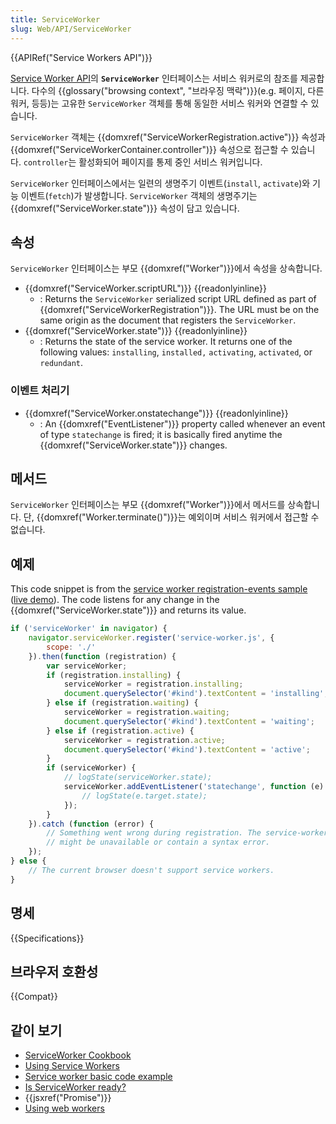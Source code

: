 ```yaml
---
title: ServiceWorker
slug: Web/API/ServiceWorker
---
```


{{APIRef("Service Workers API")}}

[Service Worker API](/ko/docs/Web/API/Service_Worker_API)의 **`ServiceWorker`** 인터페이스는 서비스 워커로의 참조를 제공합니다. 다수의 {{glossary("browsing context", "브라우징 맥락")}}(e.g. 페이지, 다른 워커, 등등)는 고유한 `ServiceWorker` 객체를 통해 동일한 서비스 워커와 연결할 수 있습니다.

`ServiceWorker` 객체는 {{domxref("ServiceWorkerRegistration.active")}} 속성과 {{domxref("ServiceWorkerContainer.controller")}} 속성으로 접근할 수 있습니다. `controller`는 활성화되어 페이지를 통제 중인 서비스 워커입니다.

`ServiceWorker` 인터페이스에서는 일련의 생명주기 이벤트(`install`, `activate`)와 기능 이벤트(`fetch`)가 발생합니다. `ServiceWorker` 객체의 생명주기는 {{domxref("ServiceWorker.state")}} 속성이 담고 있습니다.

## 속성

`ServiceWorker` 인터페이스는 부모 {{domxref("Worker")}}에서 속성을 상속합니다.

- {{domxref("ServiceWorker.scriptURL")}} {{readonlyinline}}
  - : Returns the `ServiceWorker` serialized script URL defined as part of {{domxref("ServiceWorkerRegistration")}}. The URL must be on the same origin as the document that registers the `ServiceWorker`.
- {{domxref("ServiceWorker.state")}} {{readonlyinline}}
  - : Returns the state of the service worker. It returns one of the following values: `installing`, `installed,` `activating`, `activated`, or `redundant`.

### 이벤트 처리기

- {{domxref("ServiceWorker.onstatechange")}} {{readonlyinline}}
  - : An {{domxref("EventListener")}} property called whenever an event of type `statechange` is fired; it is basically fired anytime the {{domxref("ServiceWorker.state")}} changes.

## 메서드

`ServiceWorker` 인터페이스는 부모 {{domxref("Worker")}}에서 메서드를 상속합니다. 단, {{domxref("Worker.terminate()")}}는 예외이며 서비스 워커에서 접근할 수 없습니다.

## 예제

This code snippet is from the [service worker registration-events sample](https://github.com/GoogleChrome/samples/blob/gh-pages/service-worker/registration-events/index.html) ([live demo](https://googlechrome.github.io/samples/service-worker/registration-events/)). The code listens for any change in the {{domxref("ServiceWorker.state")}} and returns its value.

```js
if ('serviceWorker' in navigator) {
    navigator.serviceWorker.register('service-worker.js', {
        scope: './'
    }).then(function (registration) {
        var serviceWorker;
        if (registration.installing) {
            serviceWorker = registration.installing;
            document.querySelector('#kind').textContent = 'installing';
        } else if (registration.waiting) {
            serviceWorker = registration.waiting;
            document.querySelector('#kind').textContent = 'waiting';
        } else if (registration.active) {
            serviceWorker = registration.active;
            document.querySelector('#kind').textContent = 'active';
        }
        if (serviceWorker) {
            // logState(serviceWorker.state);
            serviceWorker.addEventListener('statechange', function (e) {
                // logState(e.target.state);
            });
        }
    }).catch (function (error) {
        // Something went wrong during registration. The service-worker.js file
        // might be unavailable or contain a syntax error.
    });
} else {
    // The current browser doesn't support service workers.
}
```

## 명세

{{Specifications}}

## 브라우저 호환성

{{Compat}}

## 같이 보기

- [ServiceWorker Cookbook](https://github.com/mdn/serviceworker-cookbook)
- [Using Service Workers](/ko/docs/Web/API/ServiceWorker_API/Using_Service_Workers)
- [Service worker basic code example](https://github.com/mdn/sw-test)
- [Is ServiceWorker ready?](https://jakearchibald.github.io/isserviceworkerready/)
- {{jsxref("Promise")}}
- [Using web workers](/ko/docs/Web/API/Web_Workers_API/Using_web_workers)
